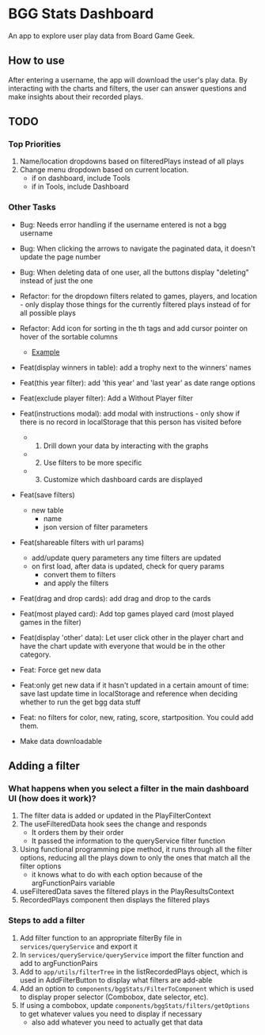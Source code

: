 # BGG Stats Dashboard
An app to explore user play data from Board Game Geek.

## How to use
After entering a username, the app will download the user's play data. By interacting with the charts and filters, the user can answer questions and make insights about their recorded plays.

## TODO
### Top Priorities
1. Name/location dropdowns based on filteredPlays instead of all plays
2. Change menu dropdown based on current location.
   - if on dashboard, include Tools
   - if in Tools, include Dashboard

### Other Tasks
- Bug: Needs error handling if the username entered is not a bgg username
- Bug: When clicking the arrows to navigate the paginated data, it doesn't update the page number
- Bug: When deleting data of one user, all the buttons display "deleting" instead of just the one

- Refactor: for the dropdown filters related to games, players, and location - only display those things for the currently filtered plays instead of for all possible plays
- Refactor: Add icon for sorting in the th tags and add cursor pointer on hover of the sortable columns
  - [Example](https://codesandbox.io/s/github/tanstack/table/tree/main/examples/react/sorting?from-embed=&file=/src/main.tsx:2926-2975)

- Feat(display winners in table): add a trophy next to the winners' names
- Feat(this year filter): add 'this year' and 'last year' as date range options
- Feat(exclude player filter): Add a Without Player filter
- Feat(instructions modal): add modal with instructions - only show if there is no record in localStorage that this person has visited before
  - 1. Drill down your data by interacting with the graphs
  - 2. Use filters to be more specific
  - 3. Customize which dashboard cards are displayed
- Feat(save filters)
  - new table
    - name
    - json version of filter parameters
- Feat(shareable filters with url params)
  - add/update query parameters any time filters are updated
  - on first load, after data is updated, check for query params
    - convert them to filters 
    - and apply the filters
- Feat(drag and drop cards): add drag and drop to the cards
- Feat(most played card): Add top games played card (most played games in the filter)
- Feat(display 'other' data): Let user click other in the player chart and have the chart update with everyone that would be in the other category.
- Feat: Force get new data
- Feat:only get new data if it hasn't updated in a certain amount of time: save last update time in localStorage and reference when deciding whether to run the get bgg data stuff
- Feat: no filters for color, new, rating, score, startposition. You could add them.
- Make data downloadable


## Adding a filter
### What happens when you select a filter in the main dashboard UI (how does it work)?
1. The filter data is added or updated in the PlayFilterContext
2. The useFilteredData hook sees the change and responds
   - It orders them by their order
   - It passed the information to the queryService filter function
3. Using functional programming pipe method, it runs through all the filter options, reducing all the plays down to only the ones that match all the filter options 
   - it knows what to do with each option because of the argFunctionPairs variable
4. useFilteredData saves the filtered plays in the PlayResultsContext
5. RecordedPlays component then displays the filtered plays

### Steps to add a filter
1. Add filter function to an appropriate filterBy file in `services/queryService`  and export it
2. In `services/queryService/queryService` import the filter function and add to argFunctionPairs
3. Add to `app/utils/filterTree` in the listRecordedPlays object, which is used in AddFilterButton to display what filters are add-able
4. Add an option to `components/bggStats/FilterToComponent` which is used to display proper selector (Combobox, date selector, etc).
5. If using a combobox, update `components/bggStats/filters/getOptions` to get whatever values you need to display if necessary
   - also add whatever you need to actually get that data